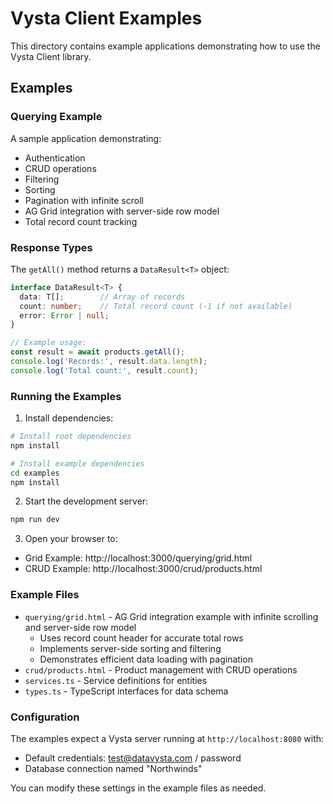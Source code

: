 # Vysta Client Examples

This directory contains example applications demonstrating how to use the Vysta Client library.

## Examples

### Querying Example
A sample application demonstrating:
- Authentication
- CRUD operations
- Filtering
- Sorting
- Pagination with infinite scroll
- AG Grid integration with server-side row model
- Total record count tracking

### Response Types

The `getAll()` method returns a `DataResult<T>` object:
```typescript
interface DataResult<T> {
  data: T[];        // Array of records
  count: number;    // Total record count (-1 if not available)
  error: Error | null;
}

// Example usage:
const result = await products.getAll();
console.log('Records:', result.data.length);
console.log('Total count:', result.count);
```

### Running the Examples

1. Install dependencies:
```bash
# Install root dependencies
npm install

# Install example dependencies
cd examples
npm install
```

2. Start the development server:
```bash
npm run dev
```

3. Open your browser to:
- Grid Example: http://localhost:3000/querying/grid.html
- CRUD Example: http://localhost:3000/crud/products.html

### Example Files

- `querying/grid.html` - AG Grid integration example with infinite scrolling and server-side row model
  - Uses record count header for accurate total rows
  - Implements server-side sorting and filtering
  - Demonstrates efficient data loading with pagination
- `crud/products.html` - Product management with CRUD operations
- `services.ts` - Service definitions for entities
- `types.ts` - TypeScript interfaces for data schema

### Configuration

The examples expect a Vysta server running at `http://localhost:8080` with:
- Default credentials: test@datavysta.com / password
- Database connection named "Northwinds"

You can modify these settings in the example files as needed. 